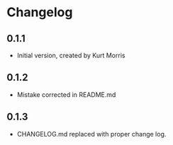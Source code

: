 # Changelog

## 0.1.1

- Initial version, created by Kurt Morris

## 0.1.2

- Mistake corrected in README.md

## 0.1.3

- CHANGELOG.md replaced with proper change log.
